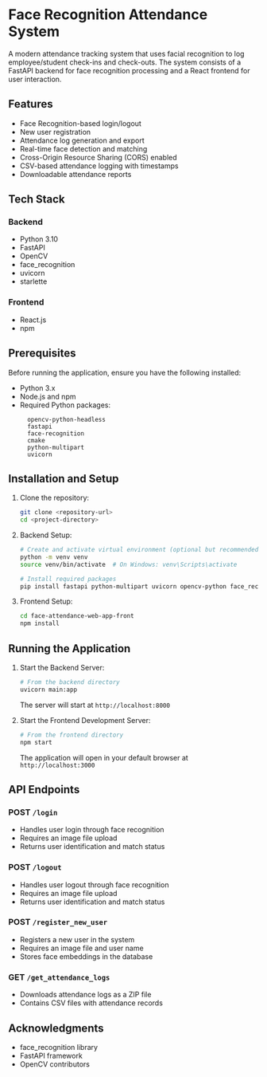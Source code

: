 # Face Recognition Attendance System

A modern attendance tracking system that uses facial recognition to log employee/student check-ins and check-outs. The system consists of a FastAPI backend for face recognition processing and a React frontend for user interaction.

## Features

- Face Recognition-based login/logout
- New user registration
- Attendance log generation and export
- Real-time face detection and matching
- Cross-Origin Resource Sharing (CORS) enabled
- CSV-based attendance logging with timestamps
- Downloadable attendance reports

## Tech Stack

### Backend
- Python 3.10
- FastAPI
- OpenCV
- face_recognition
- uvicorn
- starlette

### Frontend
- React.js
- npm

## Prerequisites

Before running the application, ensure you have the following installed:
- Python 3.x
- Node.js and npm
- Required Python packages:
  ```
    opencv-python-headless
    fastapi
    face-recognition
    cmake
    python-multipart
    uvicorn
  ```


## Installation and Setup

1. Clone the repository:
   ```bash
   git clone <repository-url>
   cd <project-directory>
   ```

2. Backend Setup:
   ```bash
   # Create and activate virtual environment (optional but recommended)
   python -m venv venv
   source venv/bin/activate  # On Windows: venv\Scripts\activate
   
   # Install required packages
   pip install fastapi python-multipart uvicorn opencv-python face_recognition
   ```

3. Frontend Setup:
   ```bash
   cd face-attendance-web-app-front
   npm install
   ```

## Running the Application

1. Start the Backend Server:
   ```bash
   # From the backend directory
   uvicorn main:app
   ```
   The server will start at `http://localhost:8000`

2. Start the Frontend Development Server:
   ```bash
   # From the frontend directory
   npm start
   ```
   The application will open in your default browser at `http://localhost:3000`

## API Endpoints

### POST `/login`
- Handles user login through face recognition
- Requires an image file upload
- Returns user identification and match status

### POST `/logout`
- Handles user logout through face recognition
- Requires an image file upload
- Returns user identification and match status

### POST `/register_new_user`
- Registers a new user in the system
- Requires an image file and user name
- Stores face embeddings in the database

### GET `/get_attendance_logs`
- Downloads attendance logs as a ZIP file
- Contains CSV files with attendance records


## Acknowledgments

- face_recognition library
- FastAPI framework
- OpenCV contributors